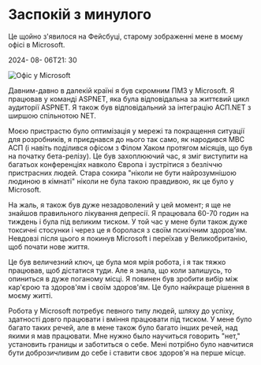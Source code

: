 # Заспокій з минулого

Це щойно з'явилося на Фейсбуці, старому зображенні мене в моєму офісі в Microsoft.

<!--category-- Microsoft -->
<datetime class="hidden">2024- 08- 06T21: 30</datetime>

![Офіс у Microsoft](microsoft_office.jpg?width=500&format=webp&quality=80)

Давним-давно в далекій країні я був скромним ПМЗ у Microsoft. Я працював у команді ASPNET, яка була відповідальна за життєвий цикл аудиторії ASPNET. Я також був відповідальний за інтеграцію АСП.NET з ширшою спільнотою NET.

Моєю пристрастю було оптимізація у мережі та покращення ситуації для розробників, я приєднався до нього так само, як народився МВС АСП (і навіть поділився офісом з Філом Хаком протягом місяців, що був на початку бета-релізу). Це був захоплюючий час, я зміг виступити на багатьох конференціях навколо Європа і зустрітися з безліччю пристрасних людей. Стара сокира "ніколи не бути найрозумнішою людиною в кімнаті" ніколи не була такою правдивою, як це було у Microsoft.

На жаль, я також був дуже незадоволений у цей момент; я ще не знайшов правильного лікування депресії. Я працювала 60-70 годин на тиждень і була під великим тиском. У той час у мене були також дуже токсичні стосунки і через це я боролася з своїм психічним здоров'ям. Невдовзі після цього я покинув Microsoft і переїхав у Великобританію, щоб почати нове життя.

Це був величезний ключ, це була моя мрія робота, і я так тяжко працював, щоб дістатися туди. Але я знала, що коли залишусь, то опиниться в дуже поганому місці. Я повинен був зробити вибір між кар'єрою та здоров'ям і своїм здоров'ям. Це було найкраще рішення в моєму житті.

Робота у Microsoft потребує певного типу людей, шляху до успіху, здатності довго працювати і вміння працювати під тиском. У мене було багато таких речей, але в мене також було багато інших речей, над якими я мав працювати. Мне нужно было научиться говорить "нет," установить границы и заботиться о себе. Мені потрібно було навчитися бути доброзичливим до себе і ставити своє здоров'я на перше місце.